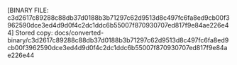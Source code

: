 [BINARY FILE: c3d2617c89288c88db37d0188b3b71297c62d9513d8c497fc6fa8ed9cb00f3962590dce3ed4d9d0f4c2dc1ddc6b55007f870930707ed817f9e84ae226e44]
Stored copy: docs/converted-binary/c3d2617c89288c88db37d0188b3b71297c62d9513d8c497fc6fa8ed9cb00f3962590dce3ed4d9d0f4c2dc1ddc6b55007f870930707ed817f9e84ae226e44
